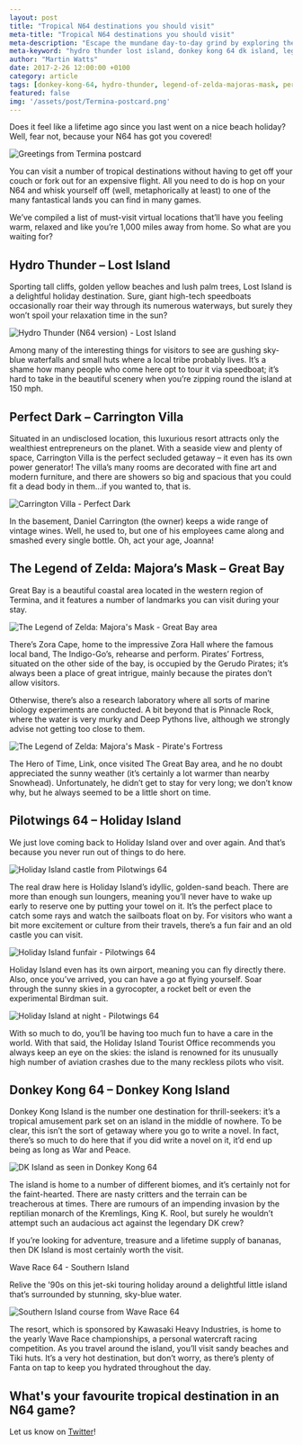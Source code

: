 ```yaml
---
layout: post
title: "Tropical N64 destinations you should visit"
meta-title: "Tropical N64 destinations you should visit"
meta-description: "Escape the mundane day-to-day grind by exploring these tropical destinations from Nintendo 64 games."
meta-keyword: "hydro thunder lost island, donkey kong 64 dk island, legend of zelda majora's mask great bay, perfect dark carrington villa, pilotwings 64 holiday island, wave race 64 southern island"
author: "Martin Watts"
date: 2017-2-26 12:00:00 +0100
category: article
tags: [donkey-kong-64, hydro-thunder, legend-of-zelda-majoras-mask, perfect-dark, pilotwings-64, wave-race-64]
featured: false
img: '/assets/post/Termina-postcard.png'
---
```

Does it feel like a lifetime ago since you last went on a nice beach holiday? Well, fear not, because your N64 has got you covered!

![Greetings from Termina postcard](/assets/post/Termina-postcard.png)

You can visit a number of tropical destinations without having to get off your couch or fork out for an expensive flight. All you need to do is hop on your N64 and whisk yourself off (well, metaphorically at least) to one of the many fantastical lands you can find in many games. 

We’ve compiled a list of must-visit virtual locations that’ll have you feeling warm, relaxed and like you’re 1,000 miles away from home. So what are you waiting for?

## Hydro Thunder – Lost Island ##

Sporting tall cliffs, golden yellow beaches and lush palm trees, Lost Island is a delightful holiday destination. Sure, giant high-tech speedboats occasionally roar their way through its numerous waterways, but surely they won’t spoil your relaxation time in the sun?

![Hydro Thunder (N64 version) - Lost Island](/assets/post/hydro-thunder-n64-lost-island-postcard.png)

Among many of the interesting things for visitors to see are gushing sky-blue waterfalls and small huts where a local tribe probably lives. It’s a shame how many people who come here opt to tour it via speedboat; it’s hard to take in the beautiful scenery when you’re zipping round the island at 150 mph.

## Perfect Dark – Carrington Villa ##

Situated in an undisclosed location, this luxurious resort attracts only the wealthiest entrepreneurs on the planet. With a seaside view and plenty of space, Carrington Villa is the perfect secluded getaway – it even has its own power generator! The villa’s many rooms are decorated with fine art and modern furniture, and there are showers so big and spacious that you could fit a dead body in them...if you wanted to, that is.

![Carrington Villa - Perfect Dark](/assets/post/perfect-dark-n64-carrington-villa-postcard.png)

In the basement, Daniel Carrington (the owner) keeps a wide range of vintage wines. Well, he used to, but one of his employees came along and smashed every single bottle. Oh, act your age, Joanna!

## The Legend of Zelda: Majora’s Mask – Great Bay ##

Great Bay is a beautiful coastal area located in the western region of Termina, and it features a number of landmarks you can visit during your stay.

![The Legend of Zelda: Majora's Mask - Great Bay area](/assets/post/legend-of-zelda-majoras-mask-great-bay-postcard.png)

There’s Zora Cape, home to the impressive Zora Hall where the famous local band, The Indigo-Go’s, rehearse and perform. Pirates’ Fortress, situated on the other side of the bay, is occupied by the Gerudo Pirates; it’s always been a place of great intrigue, mainly because the pirates don’t allow visitors.

Otherwise, there’s also a research laboratory where all sorts of marine biology experiments are conducted. A bit beyond that is Pinnacle Rock, where the water is very murky and Deep Pythons live, although we strongly advise not getting too close to them.

![The Legend of Zelda: Majora's Mask - Pirate's Fortress](/assets/post/legend-of-zelda-majoras-mask-n64-pirates-fortress.png)

The Hero of Time, Link, once visited The Great Bay area, and he no doubt appreciated the sunny weather (it’s certainly a lot warmer than nearby Snowhead). Unfortunately, he didn’t get to stay for very long; we don’t know why, but he always seemed to be a little short on time.

## Pilotwings 64 – Holiday Island ##

We just love coming back to Holiday Island over and over again. And that’s because you never run out of things to do here.

![Holiday Island castle from Pilotwings 64](/assets/post/pilotwings-64-holiday-island-castle-postcard.png)

The real draw here is Holiday Island’s idyllic, golden-sand beach. There are more than enough sun loungers, meaning you’ll never have to wake up early to reserve one by putting your towel on it. It’s the perfect place to catch some rays and watch the sailboats float on by. For visitors who want a bit more excitement or culture from their travels, there’s a fun fair and an old castle you can visit.

![Holiday Island funfair - Pilotwings 64](/assets/post/pilotwings-64-holiday-island-funfair-postcard.png)

Holiday Island even has its own airport, meaning you can fly directly there. Also, once you’ve arrived, you can have a go at flying yourself. Soar through the sunny skies in a gyrocopter, a rocket belt or even the experimental Birdman suit.

![Holiday Island at night - Pilotwings 64](/assets/post/pilotwings-64-holiday-island-beach.png)

With so much to do, you’ll be having too much fun to have a care in the world. With that said, the Holiday Island Tourist Office recommends you always keep an eye on the skies: the island is renowned for its unusually high number of aviation crashes due to the many reckless pilots who visit.

## Donkey Kong 64 – Donkey Kong Island ##

Donkey Kong Island is the number one destination for thrill-seekers: it’s a tropical amusement park set on an island in the middle of nowhere. To be clear, this isn’t the sort of getaway where you go to write a novel. In fact, there’s so much to do here that if you did write a novel on it, it’d end up being as long as War and Peace.

![DK Island as seen in Donkey Kong 64](/assets/post/donkey-kong-64-dk-island-postcard.png)

The island is home to a number of different biomes, and it’s certainly not for the faint-hearted. There are nasty critters and the terrain can be treacherous at times. There are rumours of an impending invasion by the reptilian monarch of the Kremlings, King K. Rool, but surely he wouldn’t attempt such an audacious act against the legendary DK crew?

If you’re looking for adventure, treasure and a lifetime supply of bananas, then DK Island is most certainly worth the visit.

Wave Race 64 - Southern Island

Relive the '90s on this jet-ski touring holiday around a delightful little island that’s surrounded by stunning, sky-blue water.

![Southern Island course from Wave Race 64](/assets/post/wave-race-64-southern-island-postcard.png)

The resort, which is sponsored by Kawasaki Heavy Industries, is home to the yearly Wave Race championships, a personal watercraft racing competition. As you travel around the island, you’ll visit sandy beaches and Tiki huts. It’s a very hot destination, but don’t worry, as there’s plenty of Fanta on tap to keep you hydrated throughout the day.

## What's your favourite tropical destination in an N64 game? ##

Let us know on [Twitter](www.twitter.com/n64gamers)!